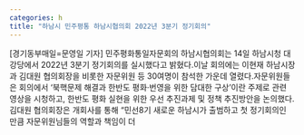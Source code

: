 ```yaml
---
categories: h
title: "하남시 민주평통 하남시협의회 2022년 3분기 정기회의"
---
```

[경기동부매일=문영일 기자] 민주평화통일자문회의 하남시협의회는 14일 하남시청 대강당에서 2022년 3분기 정기회의를 실시했다고 밝혔다.이날 회의에는 이현재 하남시장과 김대원 협의회장을 비롯한 자문위원 등 30여명이 참석한 가운데 열렸다.자문위원들은 회의에서 ‘북핵문제 해결과 한반도 평화·번영을 위한 담대한 구상’이란 주제로 관련 영상을 시청하고, 한반도 평화 실현을 위한 우선 추진과제 및 정책 추진방안을 논의했다.김대원 협의회장은 개회사를 통해 “민선8기 새로운 하남시가 출범하고 첫 정기회의인 만큼 자문위원님들의 역할과 책임이 더